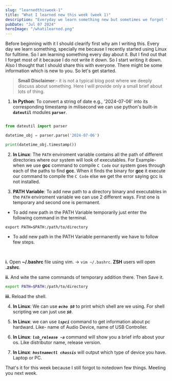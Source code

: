 ```yaml
---
slug: "learnedthisweek-1"
title: "What I learned new this week (week 1)"
description: "Everyday we learn something new but sometimes we forgot that because did not note that down. Specially I do, so I started to write down a small brief about everything I learned. And decided to share that with everyone on weekly basis so that others might learn something new."
pubDate: "Jul 07 2024"
heroImage: "/whatilearned.png"
---
```


Before beginning with it I should clearify first why am I writing this.
Every day we learn something, specially me because I recently started using Linux for fulltime. So I am learning something every day about it. But I find out that I forget most of it because I do not write it down.
So I start writing it down. Also I thought that I should share this with everyone. 
There might be some information which is new to you. So let's get started.

> **Small Disclaimer**:- it is not a typical blog post where we deeply discuss about something. Here I will provide only a small brief about lots of thing.


1. **In Python**:  To convert a string of date e.g., '2024-07-06' into its corresponding timestamp in milisecond we can use python's built-in **`dateutil`** modules **`parser`**.

```python

from dateutil import parser

datetime_obj = parser.parse('2024-07-06')

print(datetime_obj.timestamp())

```

2. **In Linux**:  The `PATH` enviroment variable contains all the path of different directories where our system will look of executables.
For Example- when we use **gcc** command to compile `C Code` our system goes through each of the paths to find **gcc**. 
When it finds the binary for **gcc** it execute our command to compile the `C Code` else we get the error saying gcc is not installed.

3. **PATH Variable**:  To add new path to a directory binary and executables in the `PATH` enviroment variable we can use 2 different ways. First one is temporary and second one is permanent.

- To add new path in the PATH Variable temporarily just enter the following command in the terminal.

` export PATH=$PATH:/path/to/directory `
 
- To add new path in the PATH Variable permanently we have to follow few steps. 

<br/>

 __i.__ Open **~/.bashrc** file using vim. -> `vim ~/.bashrc`. **ZSH** users will open **.zshrc**. 

__ii.__ And wite the same commands of temporary addition there. Then Save it.

```bash
export PATH=$PATH:/path/to/directory
```

__iii.__ Reload the shell.

4. **In Linux**: We can use ***`echo $0`*** to print which shell are we using. For shell scripting we can just use ***`$0`***. 

5. **In Linux**: we can use ***`lspci`*** command to get information about pc hardward. Like- name of Audio Device, name of USB Controller.

6. **In Linux**: ***`lsb_release -a`*** command will show you a brief info about your os. Like distributor name, release version. 

7. **In Linux**: ***`hostnamectl chassis`*** will output which type of device you have. Laptop or PC.

That's it for this week because I still forgot to notedown few things. Meeting you next week.
